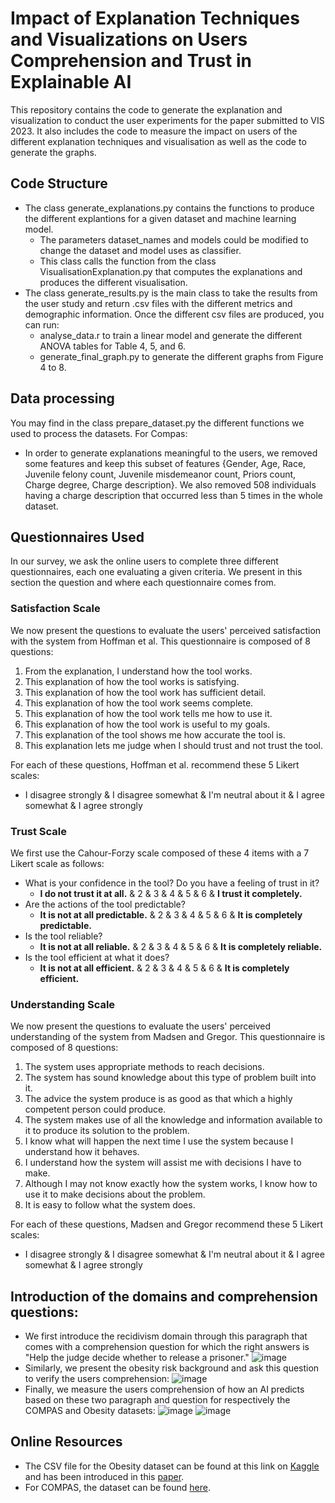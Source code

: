 # Impact of Explanation Techniques and Visualizations on Users Comprehension and Trust in Explainable AI
This repository contains the code to generate the explanation and visualization to conduct the user experiments for the paper submitted to VIS 2023.
It also includes the code to measure the impact on users of the different explanation techniques and visualisation as well as the code to generate the graphs.

## Code Structure
* The class generate_explanations.py contains the functions to produce the different explantions for a given dataset and machine learning model. 
    * The parameters dataset_names and models could be modified to change the dataset and model uses as classifier.
    * This class calls the function from the class VisualisationExplanation.py that computes the explanations and produces the different visualisation.
* The class generate_results.py is the main class to take the results from the user study and return .csv files with the different metrics and demographic information. Once the different csv files are produced, you can run:
    * analyse_data.r to train a linear model and generate the different ANOVA tables for Table 4, 5, and 6.
    * generate_final_graph.py to generate the different graphs from Figure 4 to 8.

## Data processing
You may find in the class prepare_dataset.py the different functions we used to process the datasets.
For Compas:
* In order to generate explanations meaningful to the users, we removed some features and keep this subset of features {Gender, Age, Race, Juvenile felony count, Juvenile misdemeanor count, Priors count, Charge degree, Charge description}. We also removed 508 individuals having a charge description that occurred less than 5 times in the whole dataset.

## Questionnaires Used
In our survey, we ask the online users to complete three different questionnaires, each one evaluating a given criteria. We present in this section the question and where each questionnaire comes from. 

### Satisfaction Scale
We now present the questions to evaluate the users' perceived satisfaction with the system from Hoffman et al. This questionnaire is composed of 8 questions:
1. From the explanation, I understand how the tool works.
1. This explanation of how the tool works is satisfying.
1. This explanation of how the tool work has sufficient detail.
1. This explanation of how the tool work seems complete.
1. This explanation of how the tool work tells me how to use it.
1. This explanation of how the tool work is useful to my goals.
1. This explanation of the tool shows me how accurate the tool is.
1. This explanation lets me judge when I should trust and not trust the tool.

For each of these questions, Hoffman et al. recommend these 5 Likert scales:
* I disagree strongly & I disagree somewhat & I'm neutral about it & I agree somewhat &  I agree strongly

### Trust Scale
We first use the Cahour-Forzy scale composed of these 4 items with a 7 Likert scale as follows:
* What is your confidence in the tool? Do you have a feeling of trust in it?
    * **I do not trust it at all.** & 2 & 3 & 4 & 5 & 6 & **I trust it completely.**
* Are the actions of the tool predictable?
    * **It is not at all predictable.** & 2 & 3 & 4 & 5 & 6 & **It is completely predictable.**
* Is the tool reliable?
    * **It is not at all reliable.** & 2 & 3 & 4 & 5 & 6 & **It is completely reliable.**
* Is the tool efficient at what it does?
    * **It is not at all efficient.** & 2 & 3 & 4 & 5 & 6 & **It is completely efficient.**

### Understanding Scale
We now present the questions to evaluate the users' perceived understanding of the system from Madsen and Gregor. This questionnaire is composed of 8 questions:
1. The system uses appropriate methods to reach decisions.
1. The system has sound knowledge about this type of problem built into it.
1. The advice the system produce is as good as that which a highly competent person could produce.
1. The system makes use of all the knowledge and information available to it to produce its solution to the problem.
1. I know what will happen the next time I use the system because I understand how it behaves.
1. I understand how the system will assist me with decisions I have to make.
1. Although I may not know exactly how the system works, I know how to use it to make decisions about the problem.
1. It is easy to follow what the system does.

For each of these questions, Madsen and Gregor recommend these 5 Likert scales:
* I disagree strongly & I disagree somewhat & I'm neutral about it & I agree somewhat &  I agree strongly 

## Introduction of the domains and comprehension questions:
* We first introduce the recidivism domain through this paragraph that comes with a comprehension question for which the right answers is "Help the judge decide whether to release a prisoner."
![image](compas_verification1.png)
* Similarly, we present the obesity risk background and ask this question to verify the users comprehension:
![image](obesity_verification1.png)
* Finally, we measure the users comprehension of how an AI predicts based on these two paragraph and question for respectively the COMPAS and Obesity datasets: 
![image](compas_verification2.png)
![image](obesity_verification2.png)

## Online Resources
* The CSV file for the Obesity dataset can be found at this link on [Kaggle](https://www.kaggle.com/code/mpwolke/obesity-levels-life-style) and has been introduced in this [paper](https://doi.org/10.1016/j.dib.2019.104344).
* For COMPAS, the dataset can be found [here](https://www.kaggle.com/datasets/danofer/compass).
